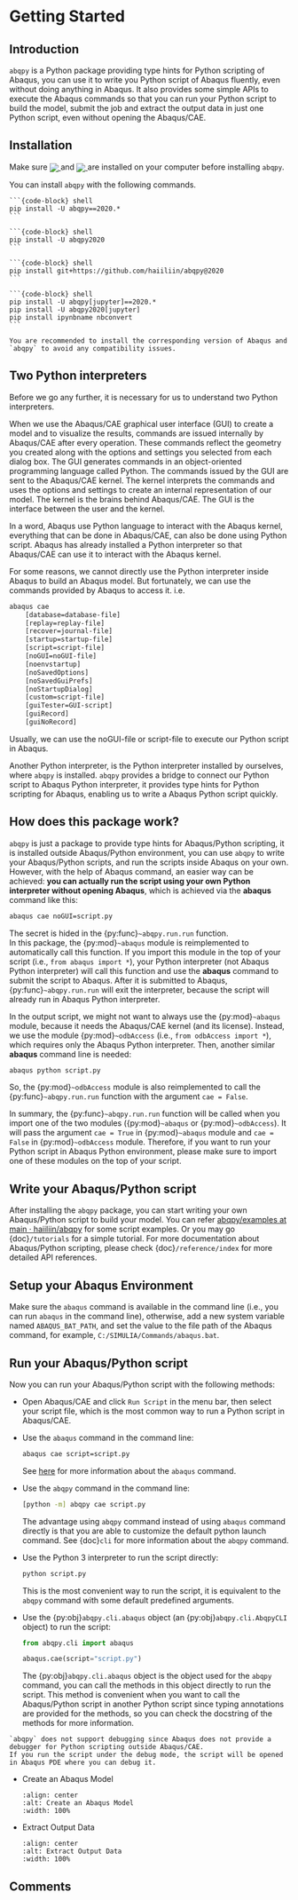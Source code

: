 # Getting Started

## Introduction

`abqpy` is a Python package providing type hints for Python scripting of Abaqus, you can
use it to write you Python script of Abaqus fluently, even without doing anything in Abaqus.
It also provides some simple APIs to execute the Abaqus commands so that you can run your
Python script to build the model, submit the job and extract the output data in just one
Python script, even without opening the Abaqus/CAE.

## Installation

Make sure <a href="https://www.python.org/downloads/"> <img src="https://img.shields.io/badge/Python-3.8%2B-brightgreen" align=center /> </a> and
<a href="https://www.3ds.com/products-services/simulia/products/abaqus/"> <img src="https://img.shields.io/badge/Abaqus-2016%2B-brightgreen" align=center /> </a>
are installed on your computer before installing `abqpy`.

You can install `abqpy` with the following commands.

````{tab} pip
```{code-block} shell
pip install -U abqpy==2020.*
```
````

````{tab} pip (wrapper)
```{code-block} shell
pip install -U abqpy2020
```
````

````{tab} Source
```{code-block} shell
pip install git+https://github.com/haiiliin/abqpy@2020
```
````

````{tab} Jupyter
```{code-block} shell
pip install -U abqpy[jupyter]==2020.*
pip install -U abqpy2020[jupyter]
pip install ipynbname nbconvert
```
````

```{note}
You are recommended to install the corresponding version of Abaqus and `abqpy` to avoid any compatibility issues.
```

## Two Python interpreters

Before we go any further, it is necessary for us to understand two Python interpreters.

When we use the Abaqus/CAE graphical user interface (GUI) to create a model and to visualize
the results, commands are issued internally by Abaqus/CAE after every operation. These
commands reflect the geometry you created along with the options and settings you selected
from each dialog box. The GUI generates commands in an object-oriented programming language
called Python. The commands issued by the GUI are sent to the Abaqus/CAE kernel. The kernel
interprets the commands and uses the options and settings to create an internal representation
of our model. The kernel is the brains behind Abaqus/CAE. The GUI is the interface between the
user and the kernel.

In a word, Abaqus use Python language to interact with the Abaqus kernel, everything that can
be done in Abaqus/CAE, can also be done using Python script. Abaqus has already installed a
Python interpreter so that Abaqus/CAE can use it to interact with the Abaqus kernel.

For some reasons, we cannot directly use the Python interpreter inside Abaqus to build an
Abaqus model. But fortunately, we can use the commands provided by Abaqus to access it. i.e.

```sh
abaqus cae
    [database=database-file]
    [replay=replay-file]
    [recover=journal-file]
    [startup=startup-file]
    [script=script-file]
    [noGUI=noGUI-file]
    [noenvstartup]
    [noSavedOptions]
    [noSavedGuiPrefs]
    [noStartupDialog]
    [custom=script-file]
    [guiTester=GUI-script]
    [guiRecord]
    [guiNoRecord]
```

Usually, we can use the noGUI-file or script-file to execute our Python script in Abaqus.

Another Python interpreter, is the Python interpreter installed by ourselves, where `abqpy`
is installed. `abqpy` provides a bridge to connect our Python script to Abaqus Python
interpreter, it provides type hints for Python scripting for Abaqus, enabling us to write a
Abaqus Python script quickly.

## How does this package work?

`abqpy` is just a package to provide type hints for Abaqus/Python scripting, it is installed outside Abaqus/Python
environment, you can use `abqpy` to write your Abaqus/Python scripts, and run the scripts inside Abaqus on your own.
However, with the help of Abaqus command, an easier way can be achieved: **you can actually run the script using your
own Python interpreter without opening Abaqus**, which is achieved via the **abaqus** command like this:

```sh
abaqus cae noGUI=script.py
```

The secret is hided in the {py:func}`~abqpy.run.run` function.  
In this package, the {py:mod}`~abaqus` module is reimplemented to automatically call this function. If you import this module in the top of your
script (i.e., `from abaqus import *`), your Python interpreter (not Abaqus Python interpreter) will call this function and use the
**abaqus** command to submit the script to Abaqus. After it is submitted to Abaqus, {py:func}`~abqpy.run.run`
will exit the interpreter, because the script will already run in Abaqus Python interpreter.

In the output script, we might not want to always use the {py:mod}`~abaqus` module, because it needs the Abaqus/CAE kernel (and its license).
Instead, we use the module {py:mod}`~odbAccess` (i.e., `from odbAccess import *`), which requires only the Abaqus Python interpreter.
Then, another similar **abaqus** command line is needed:

```sh
abaqus python script.py
```

So, the {py:mod}`~odbAccess` module is also reimplemented to call the {py:func}`~abqpy.run.run` function with the argument `cae = False`.

In summary, the {py:func}`~abqpy.run.run` function will be called when you import one of the two modules ({py:mod}`~abaqus` or {py:mod}`~odbAccess`). It will pass the argument `cae = True`
in {py:mod}`~abaqus` module and `cae = False` in {py:mod}`~odbAccess` module.
Therefore, if you want to run your Python script in Abaqus Python environment, please make sure to import one of these modules
on the top of your script.

## Write your Abaqus/Python script

After installing the `abqpy` package, you can start writing your own Abaqus/Python script
to build your model. You can refer
[abqpy/examples at main · haiiliin/abqpy](https://github.com/haiiliin/abqpy/tree/main/examples)
for some script examples. Or you may go {doc}`/tutorials` for a simple tutorial. For more documentation about
Abaqus/Python scripting, please check {doc}`/reference/index` for more detailed API references.

## Setup your Abaqus Environment

Make sure the `abaqus` command is available in the command line (i.e., you can run `abaqus` in the command line), otherwise,
add a new system variable named `ABAQUS_BAT_PATH`, and set the value to the file path of the Abaqus command, for example,
`C:/SIMULIA/Commands/abaqus.bat`.

## Run your Abaqus/Python script

Now you can run your Abaqus/Python script with the following methods:

- Open Abaqus/CAE and click `Run Script` in the menu bar, then select your script file, which is the most common way to
  run a Python script in Abaqus/CAE.
- Use the `abaqus` command in the command line:
  ```sh
  abaqus cae script=script.py
  ```
  See [here](https://help.3ds.com/2020/English/DSSIMULIA_Established/SIMACAEEXCRefMap/simaexc-c-caeproc.htm?contextscope=all)
  for more information about the `abaqus` command.
- Use the `abqpy` command in the command line:
  ```sh
  [python -m] abqpy cae script.py
  ```
  The advantage using `abqpy` command instead of using `abaqus` command directly is that you are able to customize the
  default python launch command. See {doc}`cli` for more information about the `abqpy` command.
- Use the Python 3 interpreter to run the script directly:
  ```sh
  python script.py
  ```
  This is the most convenient way to run the script, it is equivalent to the `abqpy` command with some default
  predefined arguments.
- Use the {py:obj}`abqpy.cli.abaqus` object (an {py:obj}`abqpy.cli.AbqpyCLI` object) to run the script:

  ```python
  from abqpy.cli import abaqus

  abaqus.cae(script="script.py")
  ```

  The {py:obj}`abqpy.cli.abaqus` object is the object used for the `abqpy` command, you can call the methods in this
  object directly to run the script. This method is convenient when you want to call the Abaqus/Python script in another
  Python script since typing annotations are provided for the methods, so you can check the docstring of the methods for
  more information.

```{warning}
`abqpy` does not support debugging since Abaqus does not provide a debugger for Python scripting outside Abaqus/CAE.
If you run the script under the debug mode, the script will be opened in Abaqus PDE where you can debug it.
```

- Create an Abaqus Model

  ```{image} images/model-code.*
  :align: center
  :alt: Create an Abaqus Model
  :width: 100%
  ```

- Extract Output Data

  ```{image} images/output-code.*
  :align: center
  :alt: Extract Output Data
  :width: 100%
  ```

## Comments

<script
   type="text/javascript"
   src="https://utteranc.es/client.js"
   async="async"
   repo="haiiliin/abqpy"
   issue-term="pathname"
   theme="github-light"
   label="💬 comment"
   crossorigin="anonymous"
/>
